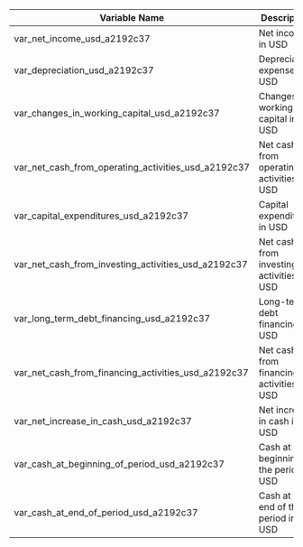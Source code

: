 
| Variable Name                                      | Description                                                  | Value    |
|----------------------------------------------------|--------------------------------------------------------------|----------|
| var_net_income_usd_a2192c37                        | Net income in USD                                            | 84000    |
| var_depreciation_usd_a2192c37                      | Depreciation expense in USD                                  | 50000    |
| var_changes_in_working_capital_usd_a2192c37        | Changes in working capital in USD                            | -100000  |
| var_net_cash_from_operating_activities_usd_a2192c37| Net cash from operating activities in USD                    | 34000    |
| var_capital_expenditures_usd_a2192c37              | Capital expenditures in USD                                  | -200000  |
| var_net_cash_from_investing_activities_usd_a2192c37| Net cash from investing activities in USD                    | -200000  |
| var_long_term_debt_financing_usd_a2192c37          | Long-term debt financing in USD                              | 1700000  |
| var_net_cash_from_financing_activities_usd_a2192c37| Net cash from financing activities in USD                    | 1700000  |
| var_net_increase_in_cash_usd_a2192c37              | Net increase in cash in USD                                  | 1534000  |
| var_cash_at_beginning_of_period_usd_a2192c37       | Cash at the beginning of the period in USD                   | -1034000 |
| var_cash_at_end_of_period_usd_a2192c37             | Cash at the end of the period in USD                         | 500000   |
